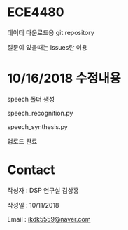 # ECE4480

데이터 다운로드용 git repository

질문이 있을때는 Issues란 이용

# 10/16/2018 수정내용
speech 폴더 생성

speech_recognition.py

speech_synthesis.py

업로드 완료

# Contact
작성자 : DSP 연구실 김상홍

작성일 : 10/11/2018

Email  : ikdk5559@naver.com
